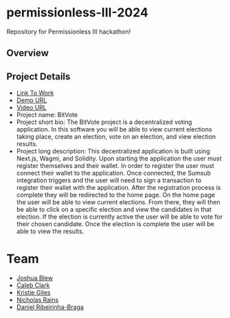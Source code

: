 # permissionless-III-2024

Repository for Permissionless III hackathon!


## Overview

## Project Details

- [Link To Work](https://github.com/Permissionless-III/permissionless-III-2024)
- [Demo URL]()
- [Video URL]()
- Project name: BitVote
- Project short bio: The BitVote project is a decentralized voting application. In this software you will be able to view current elections taking place, create an election, vote on an election, and view election results.
- Project long description: This decentralized application is built using Next.js, Wagmi, and Solidity. Upon starting the application the user must register themselves and their wallet. In order to register the user must connect their wallet to the application. Once connected, the Sumsub integration triggers and the user will need to sign a transaction to register their wallet with the application. After the registration process is complete they will be redirected to the home page. On the home page the user will be able to view current elections. From there, they will then be able to click on a specific election and view the candidates in that election. If the election is currently active the user will be able to vote for their chosen candidate. Once the election is complete the user will be able to view the results.

# Team

- [Joshua Blew](https://github.com/jblewnormal)
- [Caleb Clark](mailto:calebjclark@gmail.com)
- [Kristie Giles](https://github.com/kristiegiles)
- [Nicholas Rains](mailto:TheNickRains@gmail.com)
- [Daniel Ribeirinha-Braga](https://github.com/DBragz)
